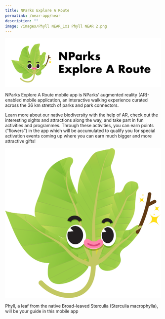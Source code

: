 ```yaml
---
title: NParks Explore A Route
permalink: /near-app/near
description: ""
image: /images/Phyll NEAR_1x1 Phyll NEAR 2.png
---
```

![](/images/Phyll%20NEAR-01.png)

NParks Explore A Route mobile app is NParks’ augmented reality (AR)-enabled mobile application, an interactive walking experience curated across the 36 km stretch of parks and park connectors.

Learn more about our native biodiversity with the help of AR, check out the interesting sights and attractions along the way, and take part in fun activities and programmes. Through these activities, you can earn points (“flowers”) in the app which will be accumulated to qualify you for special activation events coming up where you can earn much bigger and more attractive gifts!

![](/images/Phyll%20NEAR-02.png)

Phyll, a leaf from the native Broad-leaved Sterculia (Sterculia macrophylla), will be your guide in this mobile app